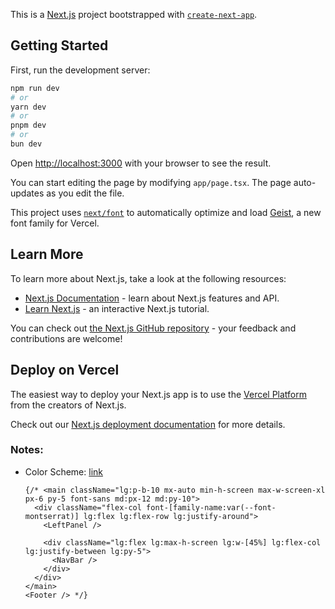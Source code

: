This is a [Next.js](https://nextjs.org) project bootstrapped with [`create-next-app`](https://nextjs.org/docs/app/api-reference/cli/create-next-app).

## Getting Started

First, run the development server:

```bash
npm run dev
# or
yarn dev
# or
pnpm dev
# or
bun dev
```

Open [http://localhost:3000](http://localhost:3000) with your browser to see the result.

You can start editing the page by modifying `app/page.tsx`. The page auto-updates as you edit the file.

This project uses [`next/font`](https://nextjs.org/docs/app/building-your-application/optimizing/fonts) to automatically optimize and load [Geist](https://vercel.com/font), a new font family for Vercel.

## Learn More

To learn more about Next.js, take a look at the following resources:

- [Next.js Documentation](https://nextjs.org/docs) - learn about Next.js features and API.
- [Learn Next.js](https://nextjs.org/learn) - an interactive Next.js tutorial.

You can check out [the Next.js GitHub repository](https://github.com/vercel/next.js) - your feedback and contributions are welcome!

## Deploy on Vercel

The easiest way to deploy your Next.js app is to use the [Vercel Platform](https://vercel.com/new?utm_medium=default-template&filter=next.js&utm_source=create-next-app&utm_campaign=create-next-app-readme) from the creators of Next.js.

Check out our [Next.js deployment documentation](https://nextjs.org/docs/app/building-your-application/deploying) for more details.

### Notes:

- Color Scheme: [link](https://www.color-hex.com/color-palette/104061)

      {/* <main className="lg:p-b-10 mx-auto min-h-screen max-w-screen-xl px-6 py-5 font-sans md:px-12 md:py-10">
        <div className="flex-col font-[family-name:var(--font-montserrat)] lg:flex lg:flex-row lg:justify-around">
          <LeftPanel />

          <div className="lg:flex lg:max-h-screen lg:w-[45%] lg:flex-col lg:justify-between lg:py-5">
            <NavBar />
          </div>
        </div>
      </main>
      <Footer /> */}
